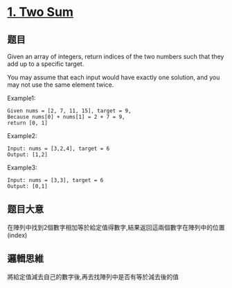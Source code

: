 # [1. Two Sum](https://leetcode.com/problems/two-sum/)

## 题目
Given an array of integers, return indices of the two numbers such that they add up to a specific target.

You may assume that each input would have exactly one solution, and you may not use the same element twice.

Example1:
```
Given nums = [2, 7, 11, 15], target = 9,
Because nums[0] + nums[1] = 2 + 7 = 9,
return [0, 1]
```

Example2:
```
Input: nums = [3,2,4], target = 6
Output: [1,2]
```

Example3:
```
Input: nums = [3,3], target = 6
Output: [0,1]
```

## 题目大意
在陣列中找到2個數字相加等於給定值得數字,結果返回這兩個數字在陣列中的位置(index)

## 邏輯思維
將給定值減去自己的數字後,再去找陣列中是否有等於減去後的值